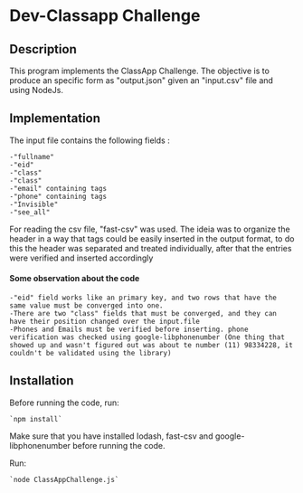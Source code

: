 # Dev-Classapp Challenge
## Description
This program implements the ClassApp Challenge. The objective is to produce an specific form as "output.json" given an "input.csv" file and using NodeJs. 
## Implementation
The input file contains the following fields : 
    
    -"fullname"
    -"eid"
    -"class"
    -"class"
    -"email" containing tags
    -"phone" containing tags
    -"Invisible"
    -"see_all"

For reading the csv file, "fast-csv" was used.
The ideia was to organize the header in a way that tags could be easily inserted in the output format, to do this the header was separated and treated individually, after that the entries were verified and inserted accordingly


#### Some observation about the code
    -"eid" field works like an primary key, and two rows that have the same value must be converged into one.
    -There are two "class" fields that must be converged, and they can have their position changed over the input.file
    -Phones and Emails must be verified before inserting. phone verification was checked using google-libphonenumber (One thing that showed up and wasn't figured out was about te number (11) 98334228, it couldn't be validated using the library)
    
## Installation
Before running the code, run:

    `npm install`

Make sure that you have installed Iodash, fast-csv and google-libphonenumber before running the code.

Run:

    `node ClassAppChallenge.js`
